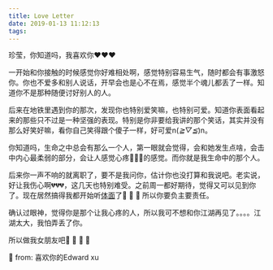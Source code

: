 ```yaml
---
title: Love Letter
date: 2019-01-13 11:12:13
tags: 
---
```

  珍莹，你知道吗，我喜欢你❤️❤️❤️
  
  一开始和你接触的时候感觉你好难相处啊，感觉特别容易生气，随时都会有事激怒你。你也不爱多和别人说话，开早会也是心不在焉，感觉半个魂儿都丢了一样。知道你不是那种随便讨好别人的人。
  
  后来在地铁里遇到你的那次，发现你也特别爱笑嘛，也特别可爱。知道你表面看起来的那些只不过是一种坚强的表现。特别是你非要给我讲的那个笑话，其实并没有那么好笑好嘛，看你自己笑得跟个傻子一样，好可爱n(*≧▽≦*)n。
  
  你知道吗，生命之中总会有那么一个人，第一眼就会觉得，会和她发生点啥，会击中内心最柔弱的部分，会让人感觉心疼💞💞💞的感觉。而你就是我生命中的那个人。
  
  后来你一声不响的就离职了，要不是我问你，估计你也没打算和我说吧。老实说，好让我伤心啊💔💔💔，这几天也特别难受。之前周一都好期待，觉得又可以见到你了。现在居然搞得我都开始听[体面](https://y.qq.com/w/album.html?albummid=001qYTzY2oyDyZ&ADTAG=myqq&from=myqq&channel=10007100)了🥺 🥺 🥺 所以你要负主要责任。
  
  确认过眼神，觉得你是那个让我心疼的人，所以我可不想和你江湖再见了。。。。江湖太大，我怕弄丢了你。
  
  所以做我女朋友吧🥰 🥰 🥰 🥰 
  
  💌 from: 喜欢你的Edward xu